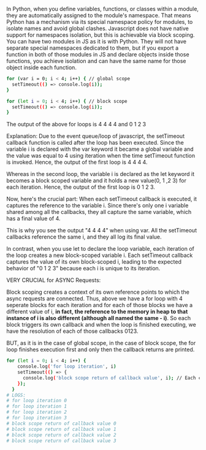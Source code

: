In Python, when you define variables, functions, or classes within a module, they are automatically assigned to the module's namespace. That means Python has a mechanism via its special namespace policy for modules, to isolate names and avoid global clashes. Javascript does not have native support for namespaces isolation, but this is achievable via block scoping. You can have two modules in JS as it is with Python. They will not have separate special namespaces dedicated to them, but if you export a function in both of those modules in JS and declare objects inside those functions, you achieve isolation and can have the same name for those object inside each function.

```sh
for (var i = 0; i < 4; i++) { // global scope
  setTimeout(() => console.log(i));
}

for (let i = 0; i < 4; i++) { // block scope
  setTimeout(() => console.log(i));
}
```

The output of the above for loops is 4 4 4 4 and 0 1 2 3

Explanation: Due to the event queue/loop of javascript, the setTimeout callback function is called after the loop has been executed. Since the variable i is declared with the var keyword it became a global variable and the value was equal to 4 using iteration when the time setTimeout function is invoked. Hence, the output of the first loop is 4 4 4 4.

Whereas in the second loop, the variable i is declared as the let keyword it becomes a block scoped variable and it holds a new value(0, 1 ,2 3) for each iteration. Hence, the output of the first loop is 0 1 2 3.


Now, here's the crucial part: When each setTimeout callback is executed, it captures the reference to the variable i. Since there's only one i variable shared among all the callbacks, they all capture the same variable, which has a final value of 4.

This is why you see the output "4 4 4 4" when using var. All the setTimeout callbacks reference the same i, and they all log its final value.

In contrast, when you use let to declare the loop variable, each iteration of the loop creates a new block-scoped variable i. Each setTimeout callback captures the value of its own block-scoped i, leading to the expected behavior of "0 1 2 3" because each i is unique to its iteration.

VERY CRUCIAL for ASYNC Requests:

Block scoping creates a context of its own reference points to which the async requests are connected. Thus, above we have a for loop with 4 seperate blocks for each iteration and for each of those blocks we have a different value of i, **in fact, the reference to the memory in heap to that instance of i is also different (although all named the same - i)**. So each block triggers its own callback and when the loop is finished executing, we have the resolution of each of those callbacks 0123. 

BUT, as it is in the case of global scope, in the case of block scope, the for loop finishes execution first and only then the callback returns are printed. 

```sh
for (let i = 0; i < 4; i++) {
    console.log('for loop iteration', i)
    setTimeout(() => {
      console.log('block scope return of callback value', i); // Each callback captures its own block-scoped `i`
    });
  }
# LOGS:
# for loop iteration 0
# for loop iteration 1
# for loop iteration 2
# for loop iteration 3
# block scope return of callback value 0
# block scope return of callback value 1
# block scope return of callback value 2
# block scope return of callback value 3
```
